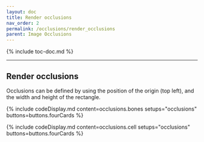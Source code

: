 ```yaml
---
layout: doc
title: Render occlusions
nav_order: 2
permalink: /occlusions/render_occlusions
parent: Image Occlusions
---
```


{% include toc-doc.md %}

---
## Render occlusions

Occlusions can be defined by using the position of the origin (top left), and the width and height of the rectangle.


{% include codeDisplay.md content=occlusions.bones setups="occlusions" buttons=buttons.fourCards %}

{% include codeDisplay.md content=occlusions.cell setups="occlusions" buttons=buttons.fourCards %}
